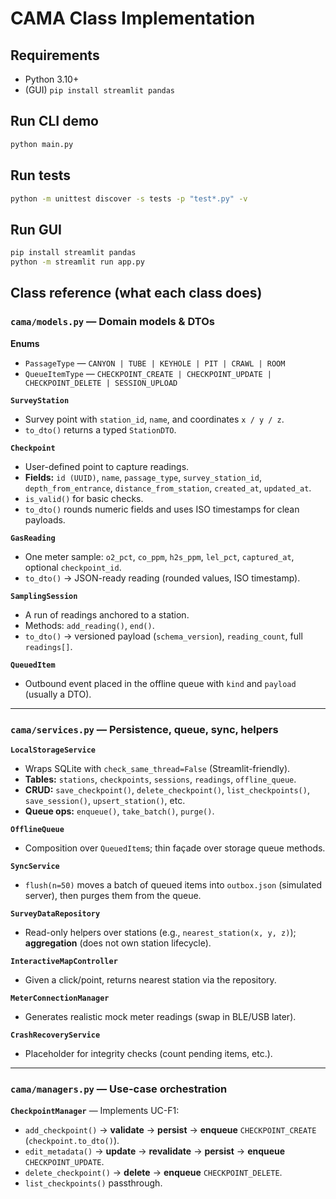 # CAMA Class Implementation

## Requirements
- Python 3.10+
- (GUI) `pip install streamlit pandas`

## Run CLI demo
```bash
python main.py
```

## Run tests
```bash
python -m unittest discover -s tests -p "test*.py" -v
```

## Run GUI
```bash
pip install streamlit pandas
python -m streamlit run app.py
```

## Class reference (what each class does)

### `cama/models.py` — Domain models & DTOs

**Enums**
- `PassageType` — `CANYON | TUBE | KEYHOLE | PIT | CRAWL | ROOM`
- `QueueItemType` — `CHECKPOINT_CREATE | CHECKPOINT_UPDATE | CHECKPOINT_DELETE | SESSION_UPLOAD`

**`SurveyStation`**
- Survey point with `station_id`, `name`, and coordinates `x / y / z`.
- `to_dto()` returns a typed `StationDTO`.

**`Checkpoint`**
- User-defined point to capture readings.
- **Fields:** `id (UUID)`, `name`, `passage_type`, `survey_station_id`, `depth_from_entrance`, `distance_from_station`, `created_at`, `updated_at`.
- `is_valid()` for basic checks.
- `to_dto()` rounds numeric fields and uses ISO timestamps for clean payloads.

**`GasReading`**
- One meter sample: `o2_pct`, `co_ppm`, `h2s_ppm`, `lel_pct`, `captured_at`, optional `checkpoint_id`.
- `to_dto()` → JSON-ready reading (rounded values, ISO timestamp).

**`SamplingSession`**
- A run of readings anchored to a station.
- Methods: `add_reading()`, `end()`.
- `to_dto()` → versioned payload (`schema_version`), `reading_count`, full `readings[]`.

**`QueuedItem`**
- Outbound event placed in the offline queue with `kind` and `payload` (usually a DTO).

---

### `cama/services.py` — Persistence, queue, sync, helpers

**`LocalStorageService`**
- Wraps SQLite with `check_same_thread=False` (Streamlit-friendly).
- **Tables:** `stations`, `checkpoints`, `sessions`, `readings`, `offline_queue`.
- **CRUD:** `save_checkpoint()`, `delete_checkpoint()`, `list_checkpoints()`, `save_session()`, `upsert_station()`, etc.
- **Queue ops:** `enqueue()`, `take_batch()`, `purge()`.

**`OfflineQueue`**
- Composition over `QueuedItem`s; thin façade over storage queue methods.

**`SyncService`**
- `flush(n=50)` moves a batch of queued items into `outbox.json` (simulated server), then purges them from the queue.

**`SurveyDataRepository`**
- Read-only helpers over stations (e.g., `nearest_station(x, y, z)`); **aggregation** (does not own station lifecycle).

**`InteractiveMapController`**
- Given a click/point, returns nearest station via the repository.

**`MeterConnectionManager`**
- Generates realistic mock meter readings (swap in BLE/USB later).

**`CrashRecoveryService`**
- Placeholder for integrity checks (count pending items, etc.).

---

### `cama/managers.py` — Use-case orchestration

**`CheckpointManager`** — Implements UC-F1:
- `add_checkpoint()` → **validate** → **persist** → **enqueue** `CHECKPOINT_CREATE` (`checkpoint.to_dto()`).
- `edit_metadata()` → **update** → **revalidate** → **persist** → **enqueue** `CHECKPOINT_UPDATE`.
- `delete_checkpoint()` → **delete** → **enqueue** `CHECKPOINT_DELETE`.
- `list_checkpoints()` passthrough.
